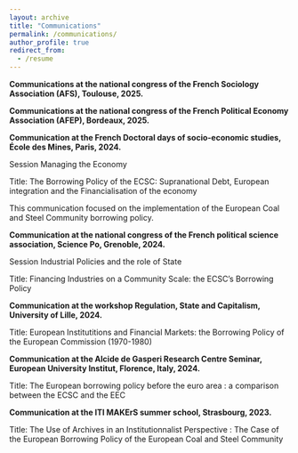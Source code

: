 ```yaml
---
layout: archive
title: "Communications"
permalink: /communications/
author_profile: true
redirect_from:
  - /resume
---
```

**Communications at the national congress of the French Sociology Association (AFS), Toulouse, 2025.**


**Communications at the national congress of the French Political Economy Association (AFEP), Bordeaux, 2025.**



**Communication at the French Doctoral days of socio-economic studies, École des Mines, Paris, 2024.**

Session Managing the Economy


Title: The Borrowing Policy of the ECSC: Supranational Debt, European integration and the Financialisation of the economy


This communication focused on the implementation of the European Coal and Steel Community borrowing policy.


**Communication at the national congress of the French political science association, Science Po, Grenoble, 2024.**

Session Industrial Policies and the role of State


Title: Financing Industries on a Community Scale: the ECSC’s Borrowing Policy


**Communication at the workshop Regulation, State and Capitalism, University of Lille, 2024.**


Title: European Institutitions and Financial Markets: the Borrowing Policy of the European Commission (1970-1980)


**Communication at the Alcide de Gasperi Research Centre Seminar, European University Institut, Florence, Italy, 2024.**

Title: The European borrowing policy before the euro area : a comparison between the ECSC and the EEC


**Communication at the ITI MAKErS summer school, Strasbourg, 2023.**

Title: The Use of Archives in an Institutionnalist Perspective : The Case of the European Borrowing Policy of the European Coal and Steel Community
